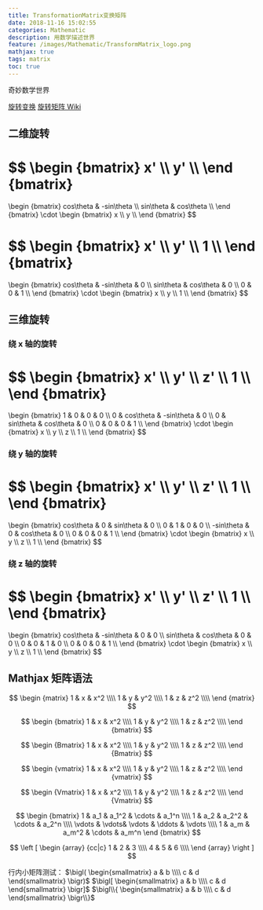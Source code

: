 ```yaml
---
title: TransformationMatrix变换矩阵
date: 2018-11-16 15:02:55
categories: Mathematic
description: 用数学描述世界
feature: /images/Mathematic/TransformMatrix_logo.png
mathjax: true
tags: matrix
toc: true
---
```


奇妙数学世界

<!-- More -->

[旋转变换](https://blog.csdn.net/csxiaoshui/article/details/65446125)
[旋转矩阵 Wiki](https://zh.wikipedia.org/wiki/%E6%97%8B%E8%BD%AC%E7%9F%A9%E9%98%B5)

## 二维旋转

$$
\begin {bmatrix}
    x' \\\\
    y' \\\\
\end {bmatrix}
=
\begin {bmatrix}
    cos\theta & -sin\theta \\\\
    sin\theta &  cos\theta \\\\
\end {bmatrix}
\cdot
\begin {bmatrix}
    x \\\\
    y \\\\
\end {bmatrix}
$$

$$
\begin {bmatrix}
    x' \\\\
    y' \\\\
    1  \\\\
\end {bmatrix}
=
\begin {bmatrix}
    cos\theta & -sin\theta & 0 \\\\
    sin\theta &  cos\theta & 0 \\\\
    0         &  0         & 1 \\\\
\end {bmatrix}
\cdot
\begin {bmatrix}
    x \\\\
    y \\\\
    1 \\\\
\end {bmatrix}
$$

## 三维旋转

### 绕 x 轴的旋转
$$
\begin {bmatrix}
    x' \\\\
    y' \\\\
    z' \\\\
    1  \\\\
\end {bmatrix}
=
\begin {bmatrix}
    1 & 0         &  0         & 0 \\\\
    0 & cos\theta & -sin\theta & 0 \\\\
    0 & sin\theta &  cos\theta & 0 \\\\
    0 & 0         &  0         & 1 \\\\
\end {bmatrix}
\cdot
\begin {bmatrix}
    x \\\\
    y \\\\
    z \\\\
    1 \\\\
\end {bmatrix}
$$

### 绕 y 轴的旋转
$$
\begin {bmatrix}
    x' \\\\
    y' \\\\
    z' \\\\
    1  \\\\
\end {bmatrix}
=
\begin {bmatrix}
     cos\theta & 0 & sin\theta & 0 \\\\
     0         & 1 & 0         & 0 \\\\
    -sin\theta & 0 & cos\theta & 0 \\\\
     0         & 0 & 0         & 1 \\\\
\end {bmatrix}
\cdot
\begin {bmatrix}
    x \\\\
    y \\\\
    z \\\\
    1 \\\\
\end {bmatrix}
$$

### 绕 z 轴的旋转
$$
\begin {bmatrix}
    x' \\\\
    y' \\\\
    z' \\\\
    1  \\\\
\end {bmatrix}
=
\begin {bmatrix}
    cos\theta & -sin\theta & 0 & 0 \\\\
    sin\theta &  cos\theta & 0 & 0 \\\\
    0         &  0         & 1 & 0 \\\\
    0         &  0         & 0 & 1 \\\\
\end {bmatrix}
\cdot
\begin {bmatrix}
    x \\\\
    y \\\\
    z \\\\
    1 \\\\
\end {bmatrix}
$$

## Mathjax 矩阵语法

$$
\begin {matrix}
    1 & x & x^2 \\\\
    1 & y & y^2 \\\\
    1 & z & z^2 \\\\
\end {matrix}
$$


$$
\begin {bmatrix}
    1 & x & x^2 \\\\
    1 & y & y^2 \\\\
    1 & z & z^2 \\\\
\end {bmatrix}
$$

$$
\begin {Bmatrix}
    1 & x & x^2 \\\\
    1 & y & y^2 \\\\
    1 & z & z^2 \\\\
\end {Bmatrix}
$$


$$
\begin {vmatrix}
    1 & x & x^2 \\\\
    1 & y & y^2 \\\\
    1 & z & z^2 \\\\
\end {vmatrix}
$$


$$
\begin {Vmatrix}
    1 & x & x^2 \\\\
    1 & y & y^2 \\\\
    1 & z & z^2 \\\\
\end {Vmatrix}
$$

$$
\begin {bmatrix}
     1 & a_1 & a_1^2 & \cdots & a_1^n \\\\
     1 & a_2 & a_2^2 & \cdots & a_2^n \\\\
     \vdots  & \vdots& \vdots & \ddots & \vdots \\\\
     1 & a_m & a_m^2 & \cdots & a_m^n
\end {bmatrix}
$$

$$
\left [
    \begin {array} {cc|c}
      1 & 2 & 3 \\\\
      4 & 5 & 6 \\\\
    \end {array}
\right ]
$$

行内小矩阵测试： $\bigl( \begin{smallmatrix} a & b \\\\ c & d \end{smallmatrix} \bigr)$ $\bigl[ \begin{smallmatrix} a & b \\\\ c & d \end{smallmatrix} \bigr]$ $\bigl\\{ \begin{smallmatrix} a & b \\\\ c & d \end{smallmatrix} \bigr\\}$

